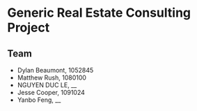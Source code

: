 # Generic Real Estate Consulting Project

## Team
- Dylan Beaumont, 1052845
- Matthew Rush, 1080100
- NGUYEN DUC LE, __
- Jesse Cooper, 1091024
- Yanbo Feng, __
